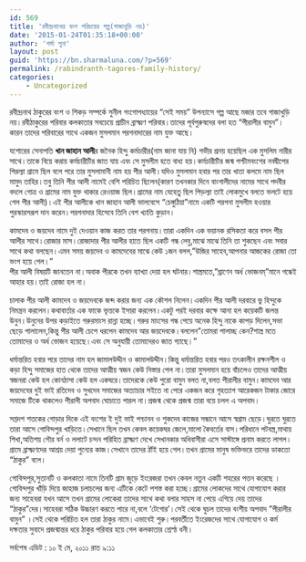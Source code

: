 ```yaml
---
id: 569
title: 'রবীন্দ্রনাথের বংশ পরিচয়ের গল্প(গাজাখুড়ি নয়)'
date: '2015-01-24T01:35:18+00:00'
author: 'শর্মা লুনা'
layout: post
guid: 'https://bn.sharmaluna.com/?p=569'
permalink: /rabindranth-tagores-family-history/
categories:
    - Uncategorized
---
```


রবীন্দ্রনাথ ঠাকুরের বংশ ও শিকড় সম্পর্কে সুনীল গংগোপধ্যায়ের “সেই সময়” উপন্যাসে গল্প আছে মজার তবে গাজাখুড়ি নয়।রবীঠাকুরের পরিবার কলকাতার সবচেয়ে প্রাচীন ব্রাক্ষ্মণ পরিবার।তাদের পূর্বপুরুষদের বলা হত “পীরালীর বামুন”।কারন তাদের পরিবারের সাথে একজন মুসলমান পরগনাদারের নাম যুক্ত আছে।

যশোরের সেনাপতি **খান জাহান আলী**র জনৈক হিন্দু কর্মচারীর(নাম জানা যায় নি) গভীর প্রনয় হয়েছিল এক মুসলিম নারীর সাথে।তাকে বিয়ে করায় কর্মচারীটির জাত যায় এবং সে মুসলীম হতে বাধ্য হয়।কর্মচারীটির জন্ম পশ্চীমবংগের নবদ্বীপের পিরল্যা গ্রামে ছিল বলে পরে তার মুসলামানী নাম হয় পীর আলী।যদিও মুসলমান হবার পর তার খাতা কলমে নাম ছিল মামুদ তাহির।তবু তিনি পীর আলী নামেই বেশি পরিচিত ছিলেন(কারণ তখনকার দিনে বাংগালীদের নামের সাথে পদবীর বদলে গোত্র ও গ্রামের নাম যুক্ত থাকার রেওয়াজ ছিল।গ্রামের নাম যেহেতু ছিল পিড়ল্যা তাই লোকমুখে বলতে ভলটে হয়ে গেল পীর আলী)।এই পীর আলীকে খান জাহান আলী ভালবেসে “চেঙ্গুঠিয়া”নামে একটি পরগনা মুসলীম হওয়ার পুরস্কারসরূপ দান করেন।পরগনাদার হিসেবে তিনি বেশ খ্যাতি কুড়ান।

কামদেব ও জয়দেব নামে দুই দেওয়ান কাজ করত তার পরগনায়।তারা একদিন এক ভয়ানক রসিকতা করে বসল পীর আলীর সাথে।রোজার মাস।রোজাদার পীর আলীর হাতে ছিল একটি গন্ধ লেবু,মাঝে মাঝে তিনি তা শুকছেন এবং সবার সাথে কথা বলছেন।এমন সময় জয়দেব ও কামদেবের মাঝে কেউ ১জন বলল,”উজির সাহেব,আপনার আজকের রোজা তো ভংগ হয়ে গেল।”  
পীর আলী বিষয়টি জানতেন না।অবাক পীরকে তখন ব্যাখ্যা দেয়া হল ঘটনার।শাস্ত্রমতে,”ঘ্রাণেন অর্ধ ভোজনম্”মানে গন্ধেই আহার হয়।তাই রোজা হল না।

চালাক পীর আলী কামদেব ও জয়দেবকে জব্দ করার জন্য এক কৌশল নিলেন।একদিন পীর আলী দরবারে ভু হিন্দুকে নিমন্ত্রন করলেন।কথাবার্তার এক ফাকে ভৃত্তকে ইসারা করলেন।একটু পরই দরবার কক্ষে আনা হল কয়েকটি জলন্ত উনুন।উনুনের উপর কড়াইতে গরুরমাংস রান্না হচ্ছে।গরুর মাংসের গন্ধ পেয়ে অনেক হিন্দু নাকে কাপড় দিলেন,সভা ছেড়ে পালালেন,কিন্তু পীর আলী চেপে ধরলেন কামদেব আর জয়দেবকে।বললেন”তোমরা পালাচ্ছ কেন?শাস্ত্র মতে তোমাদের ও অর্ধ ভোজন হয়েছে।এবং সে অনুযায়ী তোমাদেরও জাত গ্যাছে।”

ধর্মান্তরিত হবার পরে তাদের নাম হল জামালউদ্দীন ও কামালউদ্দীন।কিন্তু ধর্মান্তরিত হবার পরও তৎকালীন রক্ষনশীল ও কড়া হিন্দু সমাজের হাত থেকে তাদের আত্মীয় স্বজন কেউ নিস্তার পেল না।তারা মুসলমান হয়ে বাঁচলেও তাদের আত্মীয় স্বজনরা কেউ হল কোনঠাসা কেউ হল একঘরে।তাদেরকে কেউ পুরো বামুন বলত না,বলত পীরালীর বামুন।কামদেব আর জয়দেবের দুই ভাই রতিদেব ও সুখদেব সমাজের অত্যাচার সইতে না পেরে একজন করে গৃহত্যাগ আরেকজন টাকার জোরে সমাজে টিকে থাকলেও পীরালী অপবাদ ঘোচাতে পারল না।প্রজন্ম থেকে প্রজন্ম তারা বয়ে চলল এ অপবাদ।

সপ্তদশ শতকের গোড়ার দিকে এই বংশের ই দুই ভাই পন্চানন ও শুকদেব কাজের সন্ধানে আসে স্বগ্রাম ছেড়ে।ঘুরতে ঘুরতে তারা আসে গোবিন্দপুর খাড়িতে।সেখানে ছিল তখন কেবল কয়েকঘর জেলে,মালো কৈবর্তের বাস।পরিধানে পটবস্ত্র,মাথায় শিখা,অতিশয় গৌর বর্ন ও ললাটে চন্দন পরিহিত ব্রাক্ষ্মণ দেখে সেখানকার অধিবাসীরা এসে সাস্টাঙ্গে প্রনাম করতে লাগল।গ্রামে ব্রাক্ষ্মণদের আশ্রয় দেয়া পুন্যের কাজ।সেখানে তাদের ঠাঁই হয়ে গেল।তখন গ্রামের মানুষ ভক্তিভরে তাদের ডাকতো “ঠাকুর” বলে।

গোবিন্দপুর,সুতানটি ও কলকাতা নামে তিনটি গ্রাম জুড়ে ইংরেজরা তখন কেবল নতুন একটি শহরের পত্তন করেছে ।গোবিন্দপুর খাঁড়ি দিয়ে জাহাজ চলাচলের জন্য এটিকে কেটে পশস্ত করা হচ্ছে।গ্রামের লোকদের সাথে যোগাযোগ করার জন্য সাহেবরা যখন আসে তখন গ্রামের লোকেরা তাদের সাথে কথা বলার সাহস না পেয়ে এগিয়ে দেয় তাদের “ঠাকুর”দের।সাহেবরা সঠিক উচ্চারণ করতে পারে না,বলে ‘টেগোর’।সেই থেকে ঘুচল তাদের বংশীয় অপবাদ ”পীরালীর বামুন” ।সেই থেকে পরিচিত হল তারা ঠাকুর নামে।এভাবেই শুরু।পরবর্তীতে ইংরেজদের সাথে যোগাযোগ ও কর্ম দক্ষতার সুবাদে প্রজন্মান্তর ধরে ঠাকুর পরিবার হয়ে গেল কলকাতার শ্রেস্ঠ ধনী।

<div>সর্বশেষ এডিট : ১০ ই মে, ২০১১ রাত ৯:১১</div>